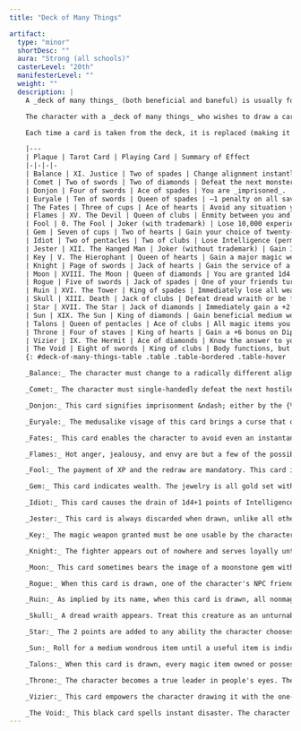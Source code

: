 ```yaml
---
title: "Deck of Many Things"

artifact:
  type: "minor"
  shortDesc: ""
  aura: "Strong (all schools)"
  casterLevel: "20th"
  manifesterLevel: ""
  weight: ""
  description: |
    A _deck of many things_ (both beneficial and baneful) is usually found in a box or leather pouch. Each deck contains a number of cards or plaques made of ivory or vellum. Each is engraved with glyphs, characters, and sigils. As soon as one of these cards is drawn from the pack, its magic is bestowed upon the person who drew it, for better or worse.

    The character with a _deck of many things_ who wishes to draw a card must announce how many cards she will draw before she begins. Cards must be drawn within 1 hour of each other, and a character can never again draw from this deck any more cards than she has announced. If the character does not willingly draw her allotted number (or if she is somehow prevented from doing so), the cards flip out of the deck on their own. _Exception:_ If the jester is drawn, the possessor of the deck may elect to draw two additional cards.

    Each time a card is taken from the deck, it is replaced (making it possible to draw the same card twice) unless the draw is the jester or the fool, in which case the card is discarded from the pack. A _deck of many things_ contains 22 cards. To simulate the magic cards, you may want to use tarot cards, as indicated in the second column of the accompanying table. If no tarot deck is available, substitute ordinary playing cards instead, as indicated in the third column. The effects of each card, summarized on the table, are fully described below.

    |---
    | Plaque | Tarot Card | Playing Card | Summary of Effect
    |-|-|-|-
    | Balance | XI. Justice | Two of spades | Change alignment instantly.
    | Comet | Two of swords | Two of diamonds | Defeat the next monster you meet to gain one level.
    | Donjon | Four of swords | Ace of spades | You are _imprisoned_.
    | Euryale | Ten of swords | Queen of spades | –1 penalty on all saving throws henceforth.
    | The Fates | Three of cups | Ace of hearts | Avoid any situation you choose . . . once.
    | Flames | XV. The Devil | Queen of clubs | Enmity between you and an outsider.
    | Fool | 0. The Fool | Joker (with trademark) | Lose 10,000 experience points and you must draw again.
    | Gem | Seven of cups | Two of hearts | Gain your choice of twenty-five pieces of jewelry or fifty gems.
    | Idiot | Two of pentacles | Two of clubs | Lose Intelligence (permanent drain). You may draw again.
    | Jester | XII. The Hanged Man | Joker (without trademark) | Gain 10,000 XP or two more draws from the deck.
    | Key | V. The Hierophant | Queen of hearts | Gain a major magic weapon.
    | Knight | Page of swords | Jack of hearts | Gain the service of a 4th-level fighter.
    | Moon | XVIII. The Moon | Queen of diamonds | You are granted 1d4 wishes.
    | Rogue | Five of swords | Jack of spades | One of your friends turns against you.
    | Ruin | XVI. The Tower | King of spades | Immediately lose all wealth and real property.
    | Skull | XIII. Death | Jack of clubs | Defeat dread wraith or be forever destroyed.
    | Star | XVII. The Star | Jack of diamonds | Immediately gain a +2 inherent bonus to one ability score.
    | Sun | XIX. The Sun | King of diamonds | Gain beneficial medium wondrous item and 50,000 XP.
    | Talons | Queen of pentacles | Ace of clubs | All magic items you possess disappear permanently.
    | Throne | Four of staves | King of hearts | Gain a +6 bonus on Diplomacy checks plus a small keep.
    | Vizier | IX. The Hermit | Ace of diamonds | Know the answer to your next dilemma.
    | The Void | Eight of swords | King of clubs | Body functions, but soul is trapped elsewhere.
    {: #deck-of-many-things-table .table .table-bordered .table-hover .table-striped data-caption="Table: Deck of Many Things" }

    _Balance:_ The character must change to a radically different alignment. If the character fails to act according to the new alignment, she gains a negative level.

    _Comet:_ The character must single-handedly defeat the next hostile monster or monsters encountered, or the benefit is lost. If successful, the character gains enough XP to attain the next experience level.

    _Donjon:_ This card signifies imprisonment &ndash; either by the {% spell_link imprisonment %} spell or by some powerful being. All gear and spells are stripped from the victim in any case. Draw no more cards.

    _Euryale:_ The medusalike visage of this card brings a curse that only the fates card or a deity can remove. The –1 penalty on all saving throws is otherwise permanent.

    _Fates:_ This card enables the character to avoid even an instantaneous occurrence if so desired, for the fabric of reality is unraveled and respun. Note that it does not enable something to happen. It can only stop something from happening or reverse a past occurrence. The reversal is only for the character who drew the card; other party members may have to endure the situation.

    _Flames:_ Hot anger, jealousy, and envy are but a few of the possible motivational forces for the enmity. The enmity of the outsider can't be ended until one of the parties has been slain. Determine the outsider randomly, and assume that it attacks the character (or plagues her life in some way) within 1d20 days.

    _Fool:_ The payment of XP and the redraw are mandatory. This card is always discarded when drawn, unlike all others except the jester.

    _Gem:_ This card indicates wealth. The jewelry is all gold set with gems, each piece worth 2,000 gp, the gems 1,000 gp value each.

    _Idiot:_ This card causes the drain of 1d4+1 points of Intelligence immediately. The additional draw is optional.

    _Jester:_ This card is always discarded when drawn, unlike all others except the fool. The redraws are optional.

    _Key:_ The magic weapon granted must be one usable by the character. It suddenly appears out of nowhere in the character's hand.

    _Knight:_ The fighter appears out of nowhere and serves loyally until death. He or she is of the same race (or kind) and gender as the character.

    _Moon:_ This card sometimes bears the image of a moonstone gem with the appropriate number of _wishes_ shown as gleams therein; sometimes it depicts a moon with its phase indicating the number of _wishes_ (full = four; gibbous = three; half = two; quarter = one). These _wishes_ are the same as those granted by the 9th-level wizard spell and must be used within a number of minutes equal to the number received.

    _Rogue:_ When this card is drawn, one of the character's NPC friends (preferably a cohort) is totally alienated and forever after hostile. If the character has no cohorts, the enmity of some powerful personage (or community, or religious order) can be substituted. The hatred is secret until the time is ripe for it to be revealed with devastating effect.

    _Ruin:_ As implied by its name, when this card is drawn, all nonmagical possessions of the drawer are lost.

    _Skull:_ A dread wraith appears. Treat this creature as an unturnable undead. The character must fight it alone &ndash; if others help, they get dread wraiths to fight as well. If the character is slain, she is slain forever and cannot be revived, even with a {% spell_link wish %} or a {% spell_link miracle %}.

    _Star:_ The 2 points are added to any ability the character chooses. They cannot be divided among two abilities.

    _Sun:_ Roll for a medium wondrous item until a useful item is indicated.

    _Talons:_ When this card is drawn, every magic item owned or possessed by the character is instantly and irrevocably gone.

    _Throne:_ The character becomes a true leader in people's eyes. The castle gained appears in any open area she wishes (but the decision where to place it must be made within 1 hour).

    _Vizier:_ This card empowers the character drawing it with the one-time ability to call upon a source of wisdom to solve any single problem or answer fully any question upon her request. The query or request must be made within one year. Whether the information gained can be successfully acted upon is another question entirely.

    _The Void:_ This black card spells instant disaster. The character's body continues to function, as though comatose, but her psyche is trapped in a prison somewhere &ndash; in an object on a far plane or planet, possibly in the possession of an outsider. A {% spell_link wish %} or a {% spell_link miracle %} does not bring the character back, instead merely revealing the plane of entrapment. Draw no more cards.
---
```

